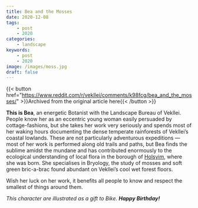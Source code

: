 ```yaml
---
title: Bea and the Mosses
date: 2020-12-08
tags:
    - post
    - 2020
categories:
    - landscape
keywords:
    - post
    - 2020
image: /images/moss.jpg
draft: false
---
```

{{< button href="https://www.reddit.com/r/vekllei/comments/k98fcg/bea_and_the_mosses/" >}}Archived from the original article here{{< /button >}}

**This is Bea**, an energetic Botanist with the Landscape Bureau of Vekllei. People know her as an eccentric young woman easily persuaded by cottage-fashions, but she takes her work very seriously and spends most of her waking hours documenting the dense temperate rainforests of Vekllei’s coastal lowlands. These are not particularly adventurous expeditions — most of her work is performed along old trails and paths, but Bea finds the sublime amidst the mundane and has contributed enormously to the ecological understanding of local flora in the borough of [Holsyim](/utopia/vekllei/landscape/boroughs/holsyim), where she was born. She specialises in Bryology, the study of mosses and soft green bric-a-brac found abundant on Vekllei’s cool wet forest floors.

Wish her luck on her work, it benefits all people to know and respect the smallest of things around them.

*This character are illustrated as a gift to Bike.* ***Happy Birthday!***

